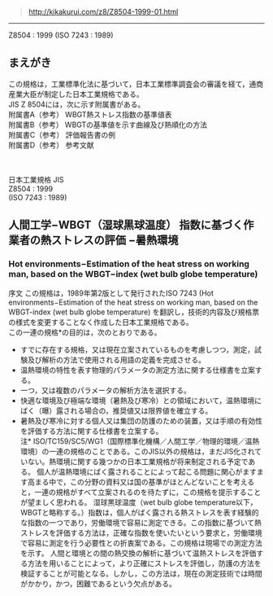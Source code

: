 
>http://kikakurui.com/z8/Z8504-1999-01.html

---

Z8504 : 1999 (ISO 7243 : 1989)  
   
## まえがき  
この規格は，工業標準化法に基づいて，日本工業標準調査会の審議を経て，通商産業大臣が制定した日本工業規格である。  
JIS Z 8504には，次に示す附属書がある。   
附属書A（参考） WBGT熱ストレス指数の基準値表  
附属書B（参考） WBGTの基準値を示す曲線及び熱順化の方法  
附属書C（参考） 評価報告書の例  
附属書D（参考） 参考文献  
<br />
<br />

日本工業規格          JIS  
Z8504 : 1999  
(ISO 7243 : 1989)  
## 人間工学−WBGT（湿球黒球温度） 指数に基づく作業者の熱ストレスの評価 −暑熱環境  
### Hot environments−Estimation of the heat stress on working man, based on the  WBGT−index (wet bulb globe temperature)  

序文 この規格は，1989年第2版として発行されたISO 7243 (Hot environments−Estimation of the heat stress on working man, based on the WBGT-index (wet bulb globe temperature) を翻訳し，技術的内容及び規格票の様式を変更することなく作成した日本工業規格である。  
この一連の規格*の目的は，次のとおりである。  
- すでに存在する規格，又は現在立案されているものを考慮しつつ，測定，試験及び解析の方法で使用される用語の定義を完成させる。  
- 温熱環境の特性を表す物理的パラメータの測定方法に関する仕様書を立案する。  
- 一つ，又は複数のパラメータの解析方法を選択する。  
- 快適な環境及び極端な環境（暑熱及び寒冷）との領域において，温熱環境にばく（曝）露される場合の，推奨値又は限界値を確立する。  
- 暑熱及び寒冷に対する個人又は集団の防護のための装置，又は手順の有効性を評価する方法に関する仕様書を立案する。  
注* ISO/TC159/SC5/WG1（国際標準化機構／人間工学／物理的環境／温熱環境）の一連の規格のことである。このJIS以外の規格は，まだJIS化されていない。熱環境に関する幾つかの日本工業規格が将来制定される予定である。 個人が温熱環境にばく露されることによって起こる問題に関心がますます高まる中で，この分野の資料又は国の基準がほとんどないことを考えると，一連の規格がすべて立案されるのを待たずに，この規格を提示することが望ましく思われる。 湿球黒球温度（wet bulb globe temperature以下，WBGTと略称する。）指数は，個人がばく露される熱ストレスを表す経験的な指数の一つであり，労働環境で容易に測定できる。この指数に基づいて熱ストレスを評価する方法は，正確な指数を使いたいという要求と，労働環境で容易に測定を行う必要性との折衷案である。この規格は現場での測定方法を示す。 人間と環境との間の熱交換の解析に基づいて温熱ストレスを評価する方法を用いることによって，より正確にストレスを評価し，防護の方法を検証することが可能となる。しかし，この方法は，現在の測定技術では時間がかかり，かつ，困難であるという欠点がある。
